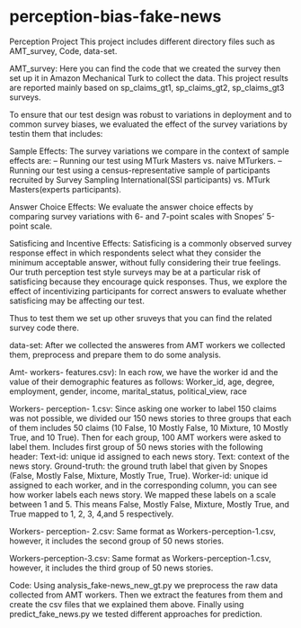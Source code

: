 # perception-bias-fake-news
Perception Project
This project includes different directory files such as AMT_survey, Code, data-set.

AMT_survey:
Here you can find the code that we created the survey then set up it in Amazon Mechanical Turk to collect the data.
This project results are reported mainly based on sp_claims_gt1, sp_claims_gt2, sp_claims_gt3 surveys.

To ensure that our test design was robust to variations in deployment and to common survey biases, 
we evaluated the effect of the survey variations by testin them that includes: 

Sample Effects: The survey variations we compare in the context of sample effects are: – Running our test using MTurk Masters vs. naive MTurkers.
– Running our test using a census-representative sample of participants recruited by Survey Sampling International(SSI participants) vs. MTurk Masters(experts participants).

Answer Choice Effects: We evaluate the answer choice effects by comparing survey variations with 6- and 7-point scales with Snopes’ 5-point scale.

Satisficing and Incentive Effects: Satisficing is a commonly observed survey response effect in which respondents select what they consider the minimum acceptable answer, 
without fully considering their true feelings. 
Our truth perception test style surveys may be at a particular risk of satisficing because they encourage quick responses. 
Thus, we explore the effect of incentivizing participants for correct answers to evaluate whether satisficing may be affecting our test.

Thus to test them we set up other sruveys that you can find the related survey code there.


data-set:
After we collected the answeres from AMT workers we collected them, preprocess and prepare them to do some analysis.

Amt- workers- features.csv):
In each row, we have the worker id and the value of their demographic features as follows:
 Worker_id, age, degree, employment, gender, income, marital_status, political_view, race
 
Workers- perception- 1.csv:
Since asking one worker to label 150 claims was not possible, we divided our 150 news stories to three groups that each of them includes
50 claims (10 False, 10 Mostly False, 10 Mixture, 10 Mostly True, and 10 True). Then for each group, 100 AMT workers were asked to label them.
Includes first group of 50 news stories with the following header:
Text-id: unique id assigned to each news story.
Text: context of the news story.
Ground-truth: the ground truth label that given by Snopes (False, Mostly False, Mixture, Mostly True, True).
Worker-id: unique id assigned to each worker, and in the corresponding column, you can see how worker labels each news story.
We mapped these labels on a scale between 1 and 5. This means False, Mostly False, Mixture, Mostly True, and True mapped to 1, 2, 3, 4,and 5 respectively.

Workers- perception- 2.csv:
Same format as Workers-perception-1.csv, however, it includes the second group of 50 news stories.

Workers-perception-3.csv:
Same format as Workers-perception-1.csv, however, it includes the third group of 50 news stories.

Code:
Using analysis_fake-news_new_gt.py we preprocess the raw data collected from AMT workers. 
Then we extract the features from them and create the csv files that we explained them above.
Finally using predict_fake_news.py we tested different approaches for prediction.
 
 
